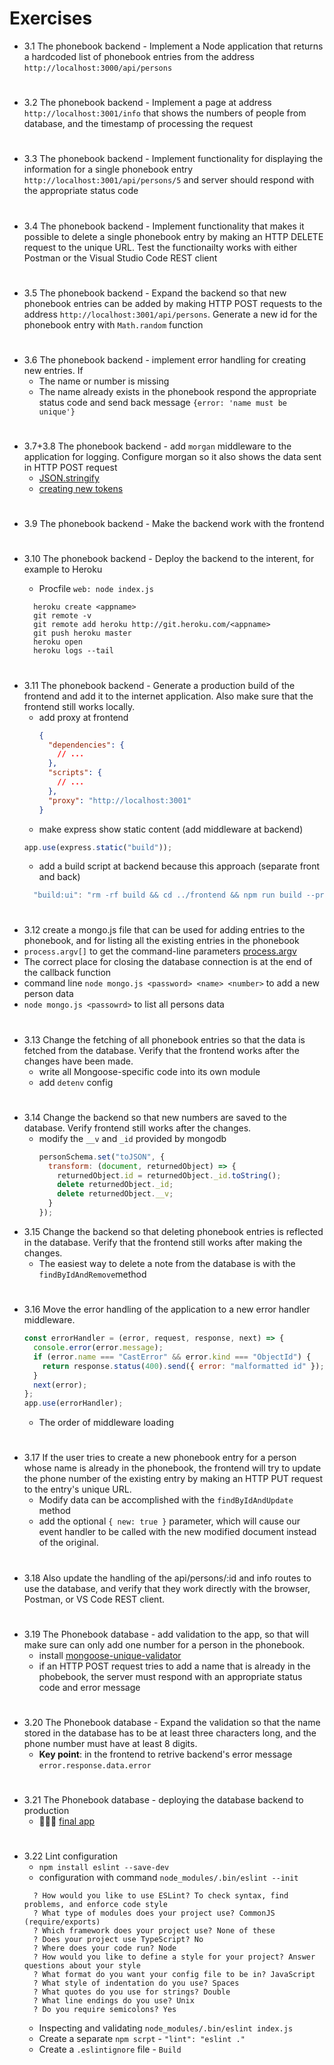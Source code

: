 # Exercises

- 3.1 The phonebook backend - Implement a Node application that returns a hardcoded list of phonebook entries from the address `http://localhost:3000/api/persons`

#

- 3.2 The phonebook backend - Implement a page at address `http://localhost:3001/info` that shows the numbers of people from database, and the timestamp of processing the request

#

- 3.3 The phonebook backend - Implement functionality for displaying the information for a single phonebook entry `http://localhost:3001/api/persons/5` and server should respond with the appropriate status code

#

- 3.4 The phonebook backend - Implement functionality that makes it possible to delete a single phonebook entry by making an HTTP DELETE request to the unique URL. Test the functionailty works with either Postman or the Visual Studio Code REST client

#

- 3.5 The phonebook backend - Expand the backend so that new phonebook entries can be added by making HTTP POST requests to the address `http://localhost:3001/api/persons`. Generate a new id for the phonebook entry with `Math.random` function

#

- 3.6 The phonebook backend - implement error handling for creating new entries. If
  - The name or number is missing
  - The name already exists in the phonebook
    respond the appropriate status code and send back message `{error: 'name must be unique'}`

#

- 3.7+3.8 The phonebook backend - add `morgan` middleware to the application for logging. Configure morgan so it also shows the data sent in HTTP POST request
  - [JSON.stringify](https://developer.mozilla.org/en-US/docs/Web/JavaScript/Reference/Global_Objects/JSON/stringify)
  - [creating new tokens](https://github.com/expressjs/morgan#creating-new-tokens)

#

- 3.9 The phonebook backend - Make the backend work with the frontend

#

- 3.10 The phonebook backend - Deploy the backend to the interent, for example to Heroku

  - Procfile `web: node index.js`

  ```
    heroku create <appname>
    git remote -v
    git remote add heroku http://git.heroku.com/<appname>
    git push heroku master
    heroku open
    heroku logs --tail
  ```

#

- 3.11 The phonebook backend - Generate a production build of the frontend and add it to the internet application. Also make sure that the frontend still works locally.
  - add proxy at frontend
    ```json
    {
      "dependencies": {
        // ...
      },
      "scripts": {
        // ...
      },
      "proxy": "http://localhost:3001"
    }
    ```
  - make express show static content (add middleware at backend)
  ```javascript
  app.use(express.static("build"));
  ```
  - add a build script at backend because this approach (separate front and back)
  ```javascript
    "build:ui": "rm -rf build && cd ../frontend && npm run build --prod && cp -r build ../3.9-3.11",
  ```

#

- 3.12 create a mongo.js file that can be used for adding entries to the phonebook, and for listing all the existing entries in the phonebook
- `process.argv[]` to get the command-line parameters [process.argv](https://nodejs.org/docs/latest-v8.x/api/process.html#process_process_argv)
- The correct place for closing the database connection is at the end of the callback function
- command line `node mongo.js <password> <name> <number>` to add a new person data
- `node mongo.js <passowrd>` to list all persons data

#

- 3.13 Change the fetching of all phonebook entries so that the data is fetched from the database. Verify that the frontend works after the changes have been made.
  - write all Mongoose-specific code into its own module
  - add `detenv` config

#

- 3.14 Change the backend so that new numbers are saved to the database. Verify frontend still works after the changes.
  - modify the `__v` and `_id` provided by mongodb
    ```javascript
    personSchema.set("toJSON", {
      transform: (document, returnedObject) => {
        returnedObject.id = returnedObject._id.toString();
        delete returnedObject._id;
        delete returnedObject.__v;
      }
    });
    ```
- 3.15 Change the backend so that deleting phonebook entries is reflected in the database. Verify that the frontend still works after making the changes.
  - The easiest way to delete a note from the database is with the `findByIdAndRemove`method

#

- 3.16 Move the error handling of the application to a new error handler middleware.

  ```javascript
  const errorHandler = (error, request, response, next) => {
    console.error(error.message);
    if (error.name === "CastError" && error.kind === "ObjectId") {
      return response.status(400).send({ error: "malformatted id" });
    }
    next(error);
  };
  app.use(errorHandler);
  ```

  - The order of middleware loading

#

- 3.17 If the user tries to create a new phonebook entry for a person whose name is already in the phonebook, the frontend will try to update the phone number of the existing entry by making an HTTP PUT request to the entry's unique URL.
  - Modify data can be accomplished with the `findByIdAndUpdate` method
  - add the optional `{ new: true }` parameter, which will cause our event handler to be called with the new modified document instead of the original.

#

- 3.18 Also update the handling of the api/persons/:id and info routes to use the database, and verify that they work directly with the browser, Postman, or VS Code REST client.

#

- 3.19 The Phonebook database - add validation to the app, so that will make sure can only add one number for a person in the phonebook.
  - install [mongoose-unique-validator](https://github.com/blakehaswell/mongoose-unique-validator#readme)
  - if an HTTP POST request tries to add a name that is already in the phobebook, the server must respond with an appropriate status code and error message

#

- 3.20 The Phonebook database - Expand the validation so that the name stored in the database has to be at least three characters long, and the phone number must have at least 8 digits.
  - **Key point**: in the frontend to retrive backend's error message `error.response.data.error`

#

- 3.21 The Phonebook database - deploying the database backend to production
  - 💁🏼‍♀️ [ final app](https://phonebooookapi.herokuapp.com/)

#

- 3.22 Lint configuration
  - `npm install eslint --save-dev`
  - configuration with command `node_modules/.bin/eslint --init`
  ```
    ? How would you like to use ESLint? To check syntax, find problems, and enforce code style
    ? What type of modules does your project use? CommonJS (require/exports)
    ? Which framework does your project use? None of these
    ? Does your project use TypeScript? No
    ? Where does your code run? Node
    ? How would you like to define a style for your project? Answer questions about your style
    ? What format do you want your config file to be in? JavaScript
    ? What style of indentation do you use? Spaces
    ? What quotes do you use for strings? Double
    ? What line endings do you use? Unix
    ? Do you require semicolons? Yes
  ```
  - Inspecting and validating `node_modules/.bin/eslint index.js`
  - Create a separate `npm scrpt` - `"lint": "eslint ."`
  - Create a `.eslintignore` file - `Build`
